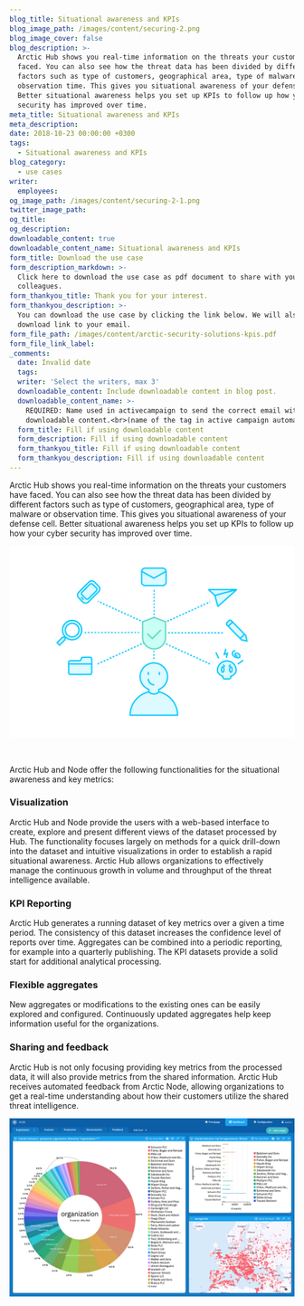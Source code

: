 ```yaml
---
blog_title: Situational awareness and KPIs
blog_image_path: /images/content/securing-2.png
blog_image_cover: false
blog_description: >-
  Arctic Hub shows you real-time information on the threats your customers have
  faced. You can also see how the threat data has been divided by different
  factors such as type of customers, geographical area, type of malware or
  observation time. This gives you situational awareness of your defense cell.
  Better situational awareness helps you set up KPIs to follow up how your cyber
  security has improved over time.
meta_title: Situational awareness and KPIs
meta_description:
date: 2018-10-23 00:00:00 +0300
tags:
  - Situational awareness and KPIs
blog_category:
  - use cases
writer:
  employees:
og_image_path: /images/content/securing-2-1.png
twitter_image_path:
og_title:
og_description:
downloadable_content: true
downloadable_content_name: Situational awareness and KPIs
form_title: Download the use case
form_description_markdown: >-
  Click here to download the use case as pdf document to share with your
  colleagues.
form_thankyou_title: Thank you for your interest.
form_thankyou_description: >-
  You can download the use case by clicking the link below. We will also send a
  download link to your email.
form_file_path: /images/content/arctic-security-solutions-kpis.pdf
form_file_link_label:
_comments:
  date: Invalid date
  tags:
  writer: 'Select the writers, max 3'
  downloadable_content: Include downloadable content in blog post.
  downloadable_content_name: >-
    REQUIRED: Name used in activecampaign to send the correct email with
    downloadable content.<br>(name of the tag in active campaign automation)
  form_title: Fill if using downloadable content
  form_description: Fill if using downloadable content
  form_thankyou_title: Fill if using downloadable content
  form_thankyou_description: Fill if using downloadable content
---
```


Arctic Hub shows you real-time information on the threats your customers have faced. You can also see how the threat data has been divided by different factors such as type of customers, geographical area, type of malware or observation time. This gives you situational awareness of your defense cell. Better situational awareness helps you set up KPIs to follow up how your cyber security has improved over time.

![](/images/content/securing-2.png)

 

Arctic Hub and Node offer the following functionalities for the situational awareness and key metrics:

### Visualization

Arctic Hub and Node provide the users with a web-based interface to create, explore and present different views of the dataset processed by Hub. The functionality focuses largely on methods for a quick drill-down into the dataset and intuitive visualizations in order to establish a rapid situational awareness. Arctic Hub allows organizations to effectively manage the continuous growth in volume and throughput of the threat intelligence available.

### KPI Reporting

Arctic Hub generates a running dataset of key metrics over a given a time period. The consistency of this dataset increases the confidence level of reports over time. Aggregates can be combined into a periodic reporting, for example into a quarterly publishing. The KPI datasets provide a solid start for additional analytical processing.

### Flexible aggregates

New aggregates or modifications to the existing ones can be easily explored and configured. Continuously updated aggregates help keep information useful for the organizations.

### Sharing and feedback

Arctic Hub is not only focusing providing key metrics from the processed data, it will also provide metrics from the shared information. Arctic Hub receives automated feedback from Arctic Node, allowing organizations to get a real-time understanding about how their customers utilize the shared threat intelligence.

![](/images/content/exploitation-3.png)